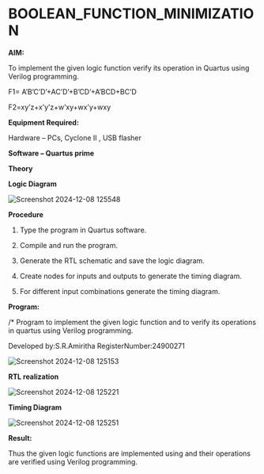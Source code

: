 # BOOLEAN_FUNCTION_MINIMIZATION

**AIM:**

To implement the given logic function verify its operation in Quartus using Verilog programming.

F1= A’B’C’D’+AC’D’+B’CD’+A’BCD+BC’D 

F2=xy’z+x’y’z+w’xy+wx’y+wxy

**Equipment Required:**

Hardware – PCs, Cyclone II , USB flasher

**Software – Quartus prime**

**Theory**

**Logic Diagram**

![Screenshot 2024-12-08 125548](https://github.com/user-attachments/assets/dad57d56-e84c-4174-8ccd-753fb5d68ba8)


**Procedure**

1.	Type the program in Quartus software.

2.	Compile and run the program.

3.	Generate the RTL schematic and save the logic diagram.

4.	Create nodes for inputs and outputs to generate the timing diagram.

5.	For different input combinations generate the timing diagram.


**Program:**

/* Program to implement the given logic function and to verify its operations in quartus using Verilog programming. 

Developed by:S.R.Amiritha
RegisterNumber:24900271

![Screenshot 2024-12-08 125153](https://github.com/user-attachments/assets/67232373-d65f-49c5-91e9-b3b549ea4236)


**RTL realization**

![Screenshot 2024-12-08 125221](https://github.com/user-attachments/assets/dc7f6af5-55da-4678-866b-88ca14a8cbdc)


**Timing Diagram**

![Screenshot 2024-12-08 125251](https://github.com/user-attachments/assets/822b9921-d607-40cc-958f-c6228e30a9f1)


**Result:**

Thus the given logic functions are implemented using and their operations are verified using Verilog programming.

